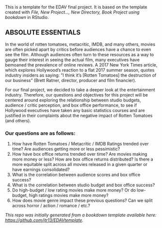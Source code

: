 This is a template for the EDAV final project. It is based on the template created with *File, New Project..., New Directory, Book Project using bookdown* in RStudio. 


## ABSOLUTE ESSENTIALS

In the world of rotten tomatoes, metacritic, IMDB, and many others, movies are often picked apart
by critics before audiences have a chance to even see the film. Although audiences often turn to these
resources as a way to gauge their interest in seeing the actual film, many executives have bemoaned
the prevalence of online reviews. A 2017 New York Times article, which explores Hollywood’s reaction
to a flat 2017 summer season, quotes industry insiders as saying: ”I think it’s [Rotten Tomatoes] the
destruction of our business” (Brett Ratner, director, producer and film financier).

For our final project, we decided to take a deeper look at the entertainment industry. Therefore, our
questions and objectives for this project will be centered around exploring the relationship between
studio budgets, audience / critic perception, and box office performance, to see if Hollywood executives
have taken any basic statistics courses and are justified in their complaints about the negative impact
of Rotten Tomatoes (and others).

### Our questions are as follows:
1. How have Rotten Tomatoes / Metacritic / IMDB Ratings trended over time? Are audiences
getting more or less pessimistic?
2. How have box office returns trended over time? Are movies making more money or less? How
are box office returns distributed? Is there a more equitable split across all movies released in a
given quarter or have earnings consolidated?
3. What is the correlation between audience scores and box office success?
4. What is the correlation between studio budget and box office success?
5. Do high-budget / low rating movies make more money? Or do low-budget, high ratings movies
make more money?
6. How does movie genre impact these previous questions? Can we split across horror / action /
romance / etc.?

*This repo was initially generated from a bookdown template available here: https://github.com/jtr13/EDAVtemplate.*	
